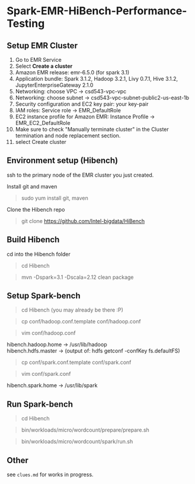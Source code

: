 # Spark-EMR-HiBench-Performance-Testing

## Setup EMR Cluster 

1. Go to EMR Service
2. Select **Create a cluster**
3. Amazon EMR release: emr-6.5.0 (for spark 3.1)
4. Application bundle: Spark 3.1.2, Hadoop 3.2.1, Livy 0.7.1, Hive 3.1.2, JupyterEnterpriseGateway 2.1.0
5. Networking: choose VPC -> csd543-vpc-vpc  
6. Networking: choose subnet -> csd543-vpc-subnet-public2-us-east-1b
7. Security configuration and EC2 key pair: your key-pair
8. IAM roles: Service role -> EMR_DefaultRole
9. EC2 instance profile for Amazon EMR: Instance Profile -> EMR_EC2_DefaultRole
10. Make sure to check "Manually terminate cluster" in the Cluster termination and node replacement section.
11. select Create cluster  

## Environment setup (Hibench)  
ssh to the primary node of the EMR cluster you just created.  

Install git and maven  
> sudo yum install git, maven  

Clone the Hibench repo  
> git clone https://github.com/Intel-bigdata/HiBench  


## Build Hibench
cd into the Hibench folder  
> cd Hibench  

> mvn -Dspark=3.1 -Dscala=2.12 clean package  

## Setup Spark-bench
> cd Hibench (you may already be there :P)  

> cp conf/hadoop.conf.template conf/hadoop.conf  

> vim conf/hadoop.conf  

hibench.hadoop.home -> /usr/lib/hadoop  
hibench.hdfs.master -> (output of: hdfs getconf -confKey fs.defaultFS)  

> cp conf/spark.conf.template conf/spark.conf  

> vim conf/spark.conf  

hibench.spark.home -> /usr/lib/spark  

## Run Spark-bench  
> cd Hibench

> bin/workloads/micro/wordcount/prepare/prepare.sh  

> bin/workloads/micro/wordcount/spark/run.sh

## Other

see `clues.md` for works in progress.